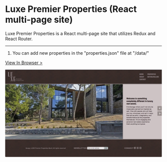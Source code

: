 # Luxe Premier Properties (React multi-page site)

Luxe Premier Properties is a React multi-page site that utilizes Redux and React Router.
___

1. You can add new properties in the "properties.json" file at "/data/"

[View In Browser >](https://kcdevelop.github.io/luxe-premier-properties/)

![React Multi-Page Site Preview](https://github.com/kcdevelop/luxe-premier-properties/blob/main/luxe-premier-properties-preview.jpg)